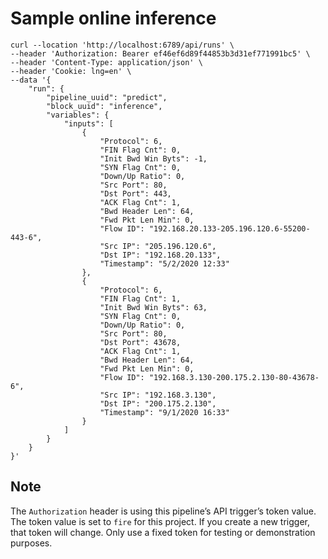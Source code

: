 # Sample online inference

    curl --location 'http://localhost:6789/api/runs' \
    --header 'Authorization: Bearer ef46ef6d89f44853b3d31ef771991bc5' \
    --header 'Content-Type: application/json' \
    --header 'Cookie: lng=en' \
    --data '{
        "run": {
            "pipeline_uuid": "predict",
            "block_uuid": "inference",
            "variables": {
                "inputs": [
                    {
                        "Protocol": 6,
                        "FIN Flag Cnt": 0,
                        "Init Bwd Win Byts": -1,
                        "SYN Flag Cnt": 0,
                        "Down/Up Ratio": 0,
                        "Src Port": 80,
                        "Dst Port": 443,
                        "ACK Flag Cnt": 1,
                        "Bwd Header Len": 64,
                        "Fwd Pkt Len Min": 0,
                        "Flow ID": "192.168.20.133-205.196.120.6-55200-443-6",
                        "Src IP": "205.196.120.6",
                        "Dst IP": "192.168.20.133",
                        "Timestamp": "5/2/2020 12:33"
                    },
                    {
                        "Protocol": 6,
                        "FIN Flag Cnt": 1,
                        "Init Bwd Win Byts": 63,
                        "SYN Flag Cnt": 0,
                        "Down/Up Ratio": 0,
                        "Src Port": 80,
                        "Dst Port": 43678,
                        "ACK Flag Cnt": 1,
                        "Bwd Header Len": 64,
                        "Fwd Pkt Len Min": 0,
                        "Flow ID": "192.168.3.130-200.175.2.130-80-43678-6",
                        "Src IP": "192.168.3.130",
                        "Dst IP": "200.175.2.130",
                        "Timestamp": "9/1/2020 16:33"
                    }
                ]
            }
        }
    }'


## Note

The `Authorization` header is using this pipeline’s API trigger’s token value.
The token value is set to `fire` for this project.
If you create a new trigger, that token will change.
Only use a fixed token for testing or demonstration purposes.